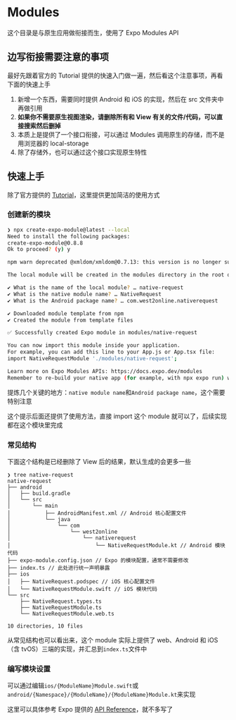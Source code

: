 # Modules

这个目录是与原生应用做衔接而生，使用了 Expo Modules API

## 边写衔接需要注意的事项

最好先跟着官方的 Tutorial 提供的快速入门做一遍，然后看这个注意事项，再看下面的快速上手

1. 新增一个东西，需要同时提供 Android 和 iOS 的实现，然后在 src 文件夹中再做引用
2. **如果你不需要原生视图渲染，请删除所有和 View 有关的文件/代码，可以直接搜索然后删掉**
3. 本质上是提供了一个接口衔接，可以通过 Modules 调用原生的存储，而不是用浏览器的 local-storage
4. 除了存储外，也可以通过这个接口实现原生特性

## 快速上手

除了官方提供的 [Tutorial](https://docs.expo.dev/modules/get-started/#adding-a-new-module-to-an-existing-application)，这里提供更加简洁的使用方式

### 创建新的模块

```bash
❯ npx create-expo-module@latest --local
Need to install the following packages:
create-expo-module@0.8.8
Ok to proceed? (y) y

npm warn deprecated @xmldom/xmldom@0.7.13: this version is no longer supported, please update to at least 0.8.*

The local module will be created in the modules directory in the root of your project. Learn more: https://expo.fyi/expo-module-local-autolinking.md

✔ What is the name of the local module? … native-request
✔ What is the native module name? … NativeRequest
✔ What is the Android package name? … com.west2online.nativerequest

✔ Downloaded module template from npm
✔ Created the module from template files

✅ Successfully created Expo module in modules/native-request

You can now import this module inside your application.
For example, you can add this line to your App.js or App.tsx file:
import NativeRequestModule './modules/native-request';

Learn more on Expo Modules APIs: https://docs.expo.dev/modules
Remember to re-build your native app (for example, with npx expo run) when you make changes to the module. Native code changes are not reloaded with Fast Refresh.
```

提炼几个关键的地方：`native module name`和`Android package name`，这个需要特别注意

这个提示后面还提供了使用方法，直接 import 这个 module 就可以了，后续实现都在这个模块里完成

### 常见结构

下面这个结构是已经删除了 View 后的结果，默认生成的会更多一些

```text
❯ tree native-request
native-request
├── android
│   ├── build.gradle
│   └── src
│       └── main
│           ├── AndroidManifest.xml // Android 核心配置文件
│           └── java
│               └── com
│                   └── west2online
│                       └── nativerequest
│                           └── NativeRequestModule.kt // Android 模块代码
├── expo-module.config.json // Expo 的模块配置，通常不需要修改
├── index.ts // 此处进行统一声明暴露
├── ios
│   ├── NativeRequest.podspec // iOS 核心配置文件
│   └── NativeRequestModule.swift // iOS 模块代码
└── src
    ├── NativeRequest.types.ts
    ├── NativeRequestModule.ts
    └── NativeRequestModule.web.ts

10 directories, 10 files
```

从常见结构也可以看出来，这个 module 实际上提供了 web、Android 和 iOS（含 tvOS）三端的实现，并汇总到`index.ts`文件中

### 编写模块设置

可以通过编辑`ios/{ModuleName}Module.swift`或`android/{Namespace}/{ModuleName}/{ModuleName}Module.kt`来实现

这里可以具体参考 Expo 提供的 [API Reference](https://docs.expo.dev/modules/module-api)，就不多写了
